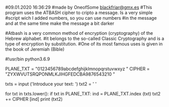 #09.01.2020 16:36:29
#made by OneofSome blackfriar@gmx.es
#This program uses the ATBASH cipher to cripto a message. Is a very simple #script wich I added numbers, so you can use numbers #in the message and at the same time make the message a bit darker

#Atbash is a very common method of encryption (cryptography) of the Hebrew alphabet.
#it belongs to the so-called Classic Cryptography and is a type of encryption by substitution.
#One of its most famous uses is given in the book of Jeremiah (Bible)

#!usr/bin python3.6.9

PLANE_TXT = "0123456789abcdefghijklmnopqrstuvwxyz "
CIPHER = "ZYXWVUTSRQPONMLKJIHGFEDCBA9876543210 "

txts = input ('Introduce your text: ')
txt2 = ' '

for txt in txts.lower():
	if txt in PLANE_TXT:
		ind = PLANE_TXT.index (txt)
		txt2 += CIPHER [ind]
print (txt2)


